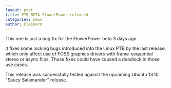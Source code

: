 ```yaml
---
layout: post
title: PTB BETA FlowerPower released
categories: news
author: kleinerm
---
```


This one is just a bug fix for the FlowerPower beta 3 days ago.

It fixes some locking bugs introduced into the Linux PTB by the last release,
which only affect use of FOSS graphics drivers with frame-sequential stereo or
async flips. Those fixes could have caused a deadlock in those use cases.

This release was successfully tested against the upcoming Ubuntu 13.10 "Saucy
Salamander" release.
